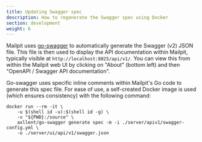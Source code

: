 ```yaml
---
title: Updating Swagger spec
description: How to regenerate the Swagger spec using Docker
section: development
weight: 6
---
```


Mailpit uses [go-swagger](https://github.com/go-swagger/go-swagger) to automatically generate the Swagger (v2) JSON file.
This file is then used to display the API documentation within Mailpit, typically visible at `http://localhost:8025/api/v1/`.
You can view this from within the Mailpit web UI by clicking on "About" (bottom left) and then "OpenAPI / Swagger API documentation".

Go-swagger uses specific inline comments within Mailpit's Go code to generate this spec file.
For ease of use, a self-created Docker image is used (which ensures consistency) with the following command:

```shell
docker run --rm -it \
    -u $(shell id -u):$(shell id -g) \
    -v "${PWD}:/source" \
    axllent/go-swagger generate spec -m -i ./server/apiv1/swagger-config.yml \
    -o ./server/ui/api/v1/swagger.json
```
